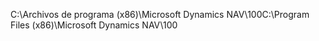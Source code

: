 <span data-ttu-id="33f30-101">C:\\Archivos de programa \(x86\)\\Microsoft Dynamics NAV\\100</span><span class="sxs-lookup"><span data-stu-id="33f30-101">C:\\Program Files \(x86\)\\Microsoft Dynamics NAV\\100</span></span>
